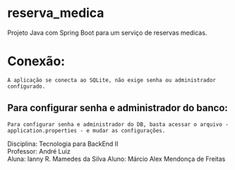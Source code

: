 # reserva_medica
Projeto Java com Spring Boot para um serviço de reservas medicas.<br> 

# Conexão:
` A aplicação se conecta ao SQLite, não exige senha ou administrador configurado. `

## Para configurar senha e administrador do banco:
` Para configurar senha e administrador do DB, basta acessar o arquivo - application.properties - e mudar as configurações. `

Disciplina: Tecnologia para BackEnd II<br>
Professor: André Luiz<br>
Aluna: Ianny R. Mamedes da Silva
Aluno: Márcio Alex Mendonça de Freitas





